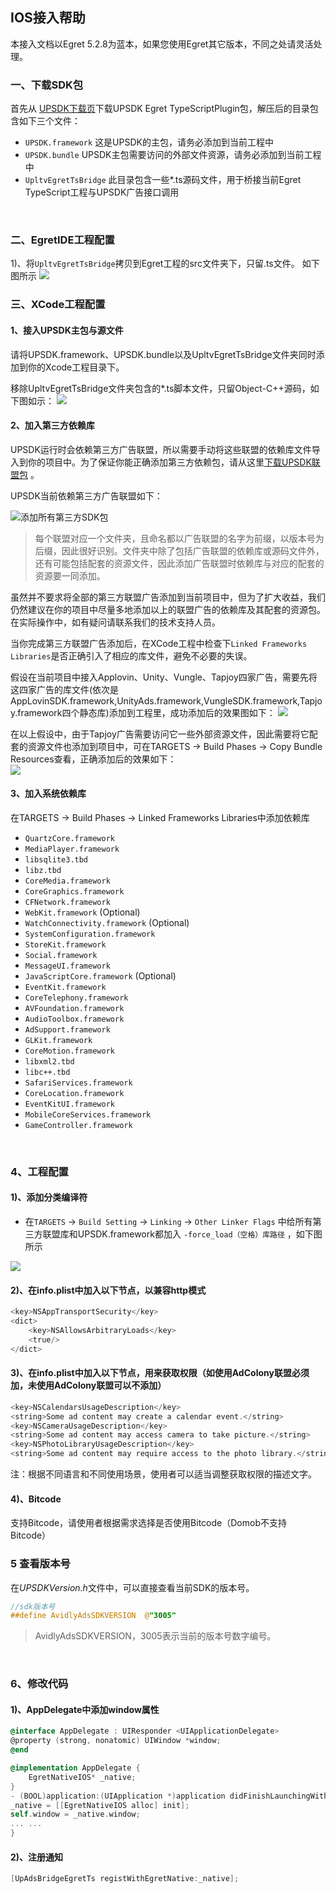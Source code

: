 ## IOS接入帮助

本接入文档以Egret 5.2.8为蓝本，如果您使用Egret其它版本，不同之处请灵活处理。

### 一、下载SDK包
首先从 [UPSDK下载页](http://docs.upltv.com/docs/show/13 "SDK下载页面")下载UPSDK Egret TypeScriptPlugin包，解压后的目录包含如下三个文件：
- `UPSDK.framework` 这是UPSDK的主包，请务必添加到当前工程中
- `UPSDK.bundle` UPSDK主包需要访问的外部文件资源，请务必添加到当前工程中
- `UpltvEgretTsBridge` 此目录包含一些*.ts源码文件，用于桥接当前Egret TypeScript工程与UPSDK广告接口调用
</br>


### 二、EgretIDE工程配置

1)、将`UpltvEgretTsBridge`拷贝到Egret工程的src文件夹下，只留.ts文件。
如下图所示
![](http://docs.upltv.com/uploads/201809/5ba096f858faf_5ba096f8.png)
</br>
### 三、XCode工程配置

#### 1、接入UPSDK主包与源文件
请将UPSDK.framework、UPSDK.bundle以及UpltvEgretTsBridge文件夹同时添加到你的Xcode工程目录下。

移除UpltvEgretTsBridge文件夹包含的*.ts脚本文件，只留Object-C++源码，如下图如示：
![](http://docs.upltv.com/uploads/201809/5ba095754ee34_5ba09575.png)


#### 2、加入第三方依赖库
UPSDK运行时会依赖第三方广告联盟，所以需要手动将这些联盟的依赖库文件导入到你的项目中。为了保证你能正确添加第三方依赖包，请从这里[下载UPSDK联盟包](http://ads-sdk-doc.haloapps.com/docs/show/13 "SDK第三方包下载") 。

UPSDK当前依赖第三方广告联盟如下：

![添加所有第三方SDK包](http://docs.upltv.com/uploads/201709/59afafb9143e9_59afafb9.png "添加所有第三方SDK包")

> 每个联盟对应一个文件夹，且命名都以广告联盟的名字为前缀，以版本号为后缀，因此很好识别。文件夹中除了包括广告联盟的依赖库或源码文件外，还有可能包括配套的资源文件，因此添加广告联盟时依赖库与对应的配套的资源要一同添加。

虽然并不要求将全部的第三方联盟广告添加到当前项目中，但为了扩大收益，我们仍然建议在你的项目中尽量多地添加以上的联盟广告的依赖库及其配套的资源包。在实际操作中，如有疑问请联系我们的技术支持人员。

当你完成第三方联盟广告添加后，在XCode工程中检查下`Linked Frameworks Libraries`是否正确引入了相应的库文件，避免不必要的失误。

假设在当前项目中接入Applovin、Unity、Vungle、Tapjoy四家广告，需要先将这四家广告的库文件(依次是AppLovinSDK.framework,UnityAds.framework,VungleSDK.framework,Tapjoy.framework四个静态库)添加到工程里，成功添加后的效果图如下：
![](http://docs.upltv.com/uploads/201804/5acc6644c33a5_5acc6644.png)

在以上假设中，由于Tapjoy广告需要访问它一些外部资源文件，因此需要将它配套的资源文件也添加到项目中，可在TARGETS → Build Phases → Copy Bundle Resources查看，正确添加后的效果如下：
<br>
![](http://docs.upltv.com/uploads/201804/5acc70803fec8_5acc7080.png)


#### 3、加入系统依赖库
在TARGETS → Build Phases → Linked Frameworks Libraries中添加依赖库
- `QuartzCore.framework`
- `MediaPlayer.framework`
- `libsqlite3.tbd`
- `libz.tbd`
- `CoreMedia.framework`
- `CoreGraphics.framework`
- `CFNetwork.framework`
- `WebKit.framework` (Optional)
- `WatchConnectivity.framework`	(Optional)
- `SystemConfiguration.framework`
- `StoreKit.framework`
- `Social.framework`
- `MessageUI.framework`
- `JavaScriptCore.framework`	(Optional)
- `EventKit.framework`
- `CoreTelephony.framework`
- `AVFoundation.framework`
- `AudioToolbox.framework`
- `AdSupport.framework`
- `GLKit.framework`
- `CoreMotion.framework`
- `libxml2.tbd`
- `libc++.tbd`
- `SafariServices.framework`
- `CoreLocation.framework`
- `EventKitUI.framework`
- `MobileCoreServices.framework`
- `GameController.framework`
<br>

### 4、工程配置
#### 1)、添加分类编译符

- 在`TARGETS` → `Build Setting` → `Linking` → `Other Linker Flags` 中给所有第三方联盟库和UPSDK.framework都加入 `-force_load（空格）库路径` ，如下图所示

![](http://docs.upltv.com/uploads/201809/5ba21766e18e1_5ba21766.png)

#### 2)、在info.plist中加入以下节点，以兼容http模式

```objective-c
<key>NSAppTransportSecurity</key>
<dict>
	<key>NSAllowsArbitraryLoads</key>
	<true/>
</dict>
```

#### 3)、在info.plist中加入以下节点，用来获取权限（如使用AdColony联盟必须加，未使用AdColony联盟可以不添加）
```objective-c
<key>NSCalendarsUsageDescription</key>
<string>Some ad content may create a calendar event.</string>
<key>NSCameraUsageDescription</key>
<string>Some ad content may access camera to take picture.</string>
<key>NSPhotoLibraryUsageDescription</key>
<string>Some ad content may require access to the photo library.</string>
```

注：根据不同语言和不同使用场景，使用者可以适当调整获取权限的描述文字。
<br>

#### 4)、Bitcode
支持Bitcode，请使用者根据需求选择是否使用Bitcode（Domob不支持Bitcode）
<br>
### 5 查看版本号
在*UPSDKVersion.h*文件中，可以直接查看当前SDK的版本号。

```objective-c
//sdk版本号
##define AvidlyAdsSDKVERSION  @"3005"
```
> AvidlyAdsSDKVERSION，3005表示当前的版本号数字编号。
<br>

### 6、修改代码
#### 1)、AppDelegate中添加window属性
```objective-c
@interface AppDelegate : UIResponder <UIApplicationDelegate>
@property (strong, nonatomic) UIWindow *window;
@end

@implementation AppDelegate {
    EgretNativeIOS* _native;
}
- (BOOL)application:(UIApplication *)application didFinishLaunchingWithOptions:(NSDictionary *)launchOptions{
_native = [[EgretNativeIOS alloc] init];
self.window = _native.window;
... ...
}
```
#### 2)、注册通知
```objective-c
[UpAdsBridgeEgretTs registWithEgretNative:_native];
```
